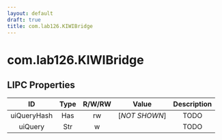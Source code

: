 ```yaml
---
layout: default
draft: true
title: com.lab126.KIWIBridge
---
```


# com.lab126.KIWIBridge

## LIPC Properties

| ID          | Type | R/W/RW | Value         | Description |
|:-----------:|:----:|:------:|:-------------:|:-----------:|
| uiQueryHash | Has  | rw     | [*NOT SHOWN*] | TODO        |
| uiQuery     | Str  | w      |               | TODO        |